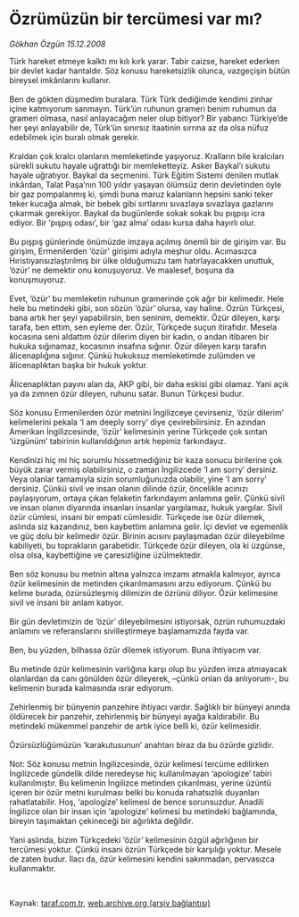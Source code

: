 # Özrümüzün bir tercümesi var mı?

*Gökhan Özgün 15.12.2008*

<div class="taraf_structure_2col_1zq">
<div class="margen_n">



 <p>Türk hareket etmeye kalktı mı kılı kırk yarar. Tabir caizse, hareket ederken bir devlet kadar hantaldır. Söz konusu hareketsizlik olunca, vazgeçişin bütün bireysel imkânlarını kullanır. <br/><br/>Ben de gökten düşmedim buralara. Türk Türk dediğimde kendimi zinhar içine katmıyorum sanmayın. Türk’ün ruhunun grameri benim ruhumun da grameri olmasa, nasıl anlayacağım neler olup bitiyor? Bir yabancı Türkiye’de her şeyi anlayabilir de, Türk’ün sınırsız itaatinin sırrına az da olsa nüfuz edebilmek için buralı olmak gerekir. <br/><br/>Kraldan çok kralcı olanların memleketinde yaşıyoruz. Kralların bile kralcıları sürekli sukutu hayale uğrattığı bir memleketteyiz. Asker Baykal’ı sukutu hayale uğratıyor. Baykal da seçmenini. Türk Eğitim Sistemi denilen mutlak inkârdan, Talat Paşa’nın 100 yıldır yaşayan ölümsüz derin devletinden öyle bir gaz pompalanmış ki, şimdi buna maruz kalanların hepsini sanki teker teker kucağa almak, bir bebek gibi sırtlarını sıvazlaya sıvazlaya gazlarını çıkarmak gerekiyor. Baykal da bugünlerde sokak sokak bu pışpışı icra ediyor. Bir ‘pışpış odası’, bir ‘gaz alma’ odası kursa daha hayırlı olur. <br/><br/>Bu pışpış günlerinde önümüzde imzaya açılmış önemli bir de girişim var. Bu girişim, Ermenilerden ‘özür’ girişimi adıyla meşhur oldu. Acımasızca Hıristiyansızlaştırılmış bir ülke olduğumuzu tam hatırlayacakken unuttuk, ‘özür’ ne demektir onu konuşuyoruz. Ve maalesef, boşuna da konuşmuyoruz. <br/><br/>Evet, ‘özür’ bu memleketin ruhunun gramerinde çok ağır bir kelimedir. Hele hele bu metindeki gibi, son sözün ‘özür’ olursa, vay haline. Özrün Türkçesi, bana artık her şeyi yapabilirsin, ben seninim, demektir. Özür dileyen, karşı tarafa, ben ettim, sen eyleme der. Özür, Türkçede suçun itirafıdır. Mesela kocasına seni aldattım özür dilerim diyen bir kadın, o andan itibaren bir hukuka sığınamaz, kocasının insafına sığınır. Özür dileyen karşı tarafın âlicenaplığına sığınır. Çünkü hukuksuz memleketimde zulümden ve âlicenaplıktan başka bir hukuk yoktur. <br/><br/>Âlicenaplıktan payını alan da, AKP gibi, bir daha eskisi gibi olamaz. Yani açık ya da zımnen özür dileyen, ruhunu satar. Bunun Türkçesi budur. <br/><br/>Söz konusu Ermenilerden özür metnini İngilizceye çevirseniz, ‘özür dilerim’ kelimelerini pekala ‘I am deeply sorry’ diye çevirebilirsiniz. En azından Amerikan İngilizcesinde, ‘özür’ kelimesinin yerine Türkçede çok sırıtan ‘üzgünüm’ tabirinin kullanıldığının artık hepimiz farkındayız. <br/><br/>Kendinizi hiç mi hiç sorumlu hissetmediğiniz bir kaza sonucu birilerine çok büyük zarar vermiş olabilirsiniz, o zaman İngilizcede ‘I am sorry’ dersiniz. Veya olanlar tamamıyla sizin sorumluğunuzda olabilir, yine ‘I am sorry’ dersiniz. Çünkü sivil ve insan olanın dilinde özür, öncelikle acınızı paylaşıyorum, ortaya çıkan felaketin farkındayım anlamına gelir. Çünkü sivil ve insan olanın diyarında insanları insanlar yargılamaz, hukuk yargılar. Sivil özür cümlesi, insani bir empati cümlesidir. Türkçede ise özür dilemek, aslında siz kazandınız, ben kaybettim anlamına gelir. İçi devlet ve egemenlik ve güç dolu bir kelimedir özür. Birinin acısını paylaşmadan özür dileyebilme kabiliyeti, bu toprakların garabetidir. Türkçede özür dileyen, ola ki üzgünse, olsa olsa, kaybettiğine ve çaresizliğine üzülmektedir. <br/><br/>Ben söz konusu bu metnin altına yalnızca imzamı atmakla kalmıyor, ayrıca özür kelimesinin de metinden çıkarılmamasını arzu ediyorum. Çünkü bu kelime burada, özürsüzleşmiş dilimizin de özrünü diliyor. Özür kelimesine sivil ve insani bir anlam katıyor. <br/><br/>Bir gün devletimizin de ‘özür’ dileyebilmesini istiyorsak, özrün ruhumuzdaki anlamını ve referanslarını sivilleştirmeye başlamamızda fayda var. <br/><br/>Ben, bu yüzden, bilhassa özür dilemek istiyorum. Buna ihtiyacım var. <br/><br/>Bu metinde özür kelimesinin varlığına karşı olup bu yüzden imza atmayacak olanlardan da canı gönülden özür dileyerek, –çünkü onları da anlıyorum-, bu kelimenin burada kalmasında ısrar ediyorum. <br/><br/>Zehirlenmiş bir bünyenin panzehire ihtiyacı vardır. Sağlıklı bir bünyeyi anında öldürecek bir panzehir, zehirlenmiş bir bünyeyi ayağa kaldırabilir. Bu metindeki mükemmel panzehir de artık iyice belli ki, özür kelimesidir. <br/><br/>Özürsüzlüğümüzün ‘karakutusunun’ anahtarı biraz da bu özürde gizlidir. <br/><br/>Not: Söz konusu metnin İngilizcesinde, özür kelimesi tercüme edilirken İngilizcede gündelik dilde neredeyse hiç kullanılmayan ‘apologize’ tabiri kullanılmıştır. Bu kelimenin İngilizce metinden çıkarılması, yerine üzüntü içeren bir özür metni kurulması belki bu konuda rahatsızlık duyanları rahatlatabilir. Hoş, ‘apologize’ kelimesi de bence sorunsuzdur. Anadili İngilizce olan bir insan için ‘apologize’ kelimesi bu metindeki bağlamında, bireyin taşımaktan çekineceği bir ağırlıkta değildir. <br/><br/>Yani aslında, bizim Türkçedeki ‘özür’ kelimesinin özgül ağırlığının bir tercümesi yoktur. Çünkü insani özrün Türkçede bir karşılığı yoktur. Mesele de zaten budur. İlacı da, özür kelimesini kendini sakınmadan, pervasızca kullanmaktır.</p>

<br/>


<div id="taraf_not">
</div>

</div>


</div>

Kaynak: [taraf.com.tr](http://www.taraf.com.tr:80/makale/3119.htm), [web.archive.org (arşiv bağlantısı)](http://web.archive.org/web/20090507145344/http://www.taraf.com.tr:80/makale/3119.htm)
